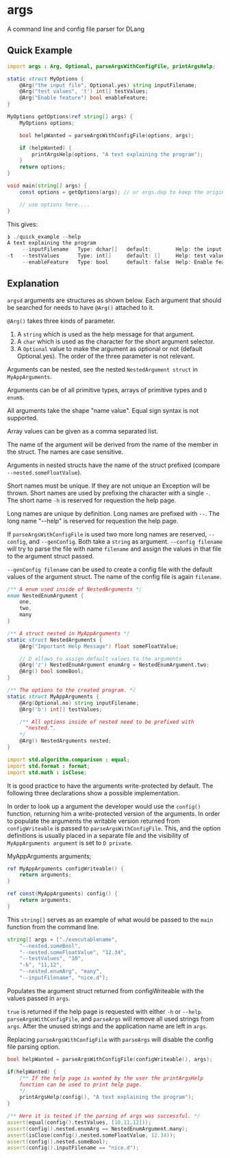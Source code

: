 # args

A command line and config file parser for DLang


## Quick Example
```d
import args : Arg, Optional, parseArgsWithConfigFile, printArgsHelp;

static struct MyOptions {
	@Arg("the input file", Optional.yes) string inputFilename;
	@Arg("test values", 't') int[] testValues;
	@Arg("Enable feature") bool enableFeature;
}

MyOptions getOptions(ref string[] args) {
	MyOptions options;

	bool helpWanted = parseArgsWithConfigFile(options, args);

	if (helpWanted) {
		printArgsHelp(options, "A text explaining the program");
	}
	return options;
}

void main(string[] args) {
	const options = getOptions(args); // or args.dup to keep the original args

	// use options here....
}
```

This gives:
```ps1
❯ ./quick_example --help
A text explaining the program
     --inputFilename   Type: dchar[]   default:        Help: the input file
-t   --testValues      Type: int[]     default: []     Help: test values
     --enableFeature   Type: bool      default: false  Help: Enable feature

```

## Explanation

`argsd` arguments are structures as shown below.
Each argument that should be searched for needs to have `@Arg()`
attached to it.

`@Arg()` takes three kinds of parameter.
1. A `string` which is used as the help message for that argument.
2. A `char` which is used as the character for the short argument
selector.
3. A `Optional` value to make the argument as optional or not (default
Optional.yes).
The order of the three parameter is not relevant.

Arguments can be nested, see the nested `NestedArgument struct` in
`MyAppArguments`.

Arguments can be of all primitive types, arrays of primitive types and `D
enum`s.

All arguments take the shape "name value". Equal sign syntax is not
supported.

Array values can be given as a comma separated list.

The name of the argument will be derived from the name of the member in
the struct. The names are case sensitive.

Arguments in nested structs have the name of the struct prefixed (compare
`--nested.someFloatValue`).

Short names must be unique. If they are not unique an Exception will be
thrown. Short names are used by prefixing the character with a single `-`.
The short name `-h` is reserved for requestion the help page.

Long names are unique by definition. Long names are prefixed with `--`.
The long name "--help" is reserved for requestion the help page.

If `parseArgsWithConfigFile` is used two more long names are reserved,
`--config`, and `--genConfig`. Both take a `string` as argument.
`--config filename` will try to parse the file with name `filename` and
assign the values in that file to the argument struct passed.

`--genConfig filename` can be used to create a config file with
the default values of the argument struct. The name of the config file is
again `filename`.


```d
/** A enum used inside of NestedArguments */
enum NestedEnumArgument {
	one,
	two,
	many
}

/** A struct nested in MyAppArguments */
static struct NestedArguments {
	@Arg("Important Help Message") float someFloatValue;

	// D allows to assign default values to the arguments
	@Arg('z') NestedEnumArgument enumArg = NestedEnumArgument.two;
	@Arg() bool someBool;
}

/** The options to the created program. */
static struct MyAppArguments {
	@Arg(Optional.no) string inputFilename;
	@Arg('b') int[] testValues;

	/** All options inside of nested need to be prefixed with
	  "nested.".
	*/
	@Arg() NestedArguments nested;
}

import std.algorithm.comparison : equal;
import std.format : format;
import std.math : isClose;
```

It is good practice to have the arguments write-protected by default.
The following three declarations show a possible implementation.

In order to look up a argument the developer would use the `config()`
function, returning him a write-protected version of the arguments.
In order to populate the arguments the writable version returned from
`configWriteable` is passed to `parseArgsWithConfigFile`.
This, and the option definitions is usually placed in a separate file and
the visibility of `MyAppArguments argument` is set to `D private`.

MyAppArguments arguments;

```d
ref MyAppArguments configWriteable() {
	return arguments;
}

ref const(MyAppArguments) config() {
	return arguments;
}
```

This `string[]` serves as an example of what would be passed to the
`main` function from the command line.

```d
string[] args = ["./executablename",
	"--nested.someBool",
	"--nested.someFloatValue", "12.34",
	"--testValues", "10",
	"-b", "11,12",
	"--nested.enumArg", "many",
	"--inputFilename", "nice.d"];
```

Populates the argument struct returned from configWriteable with the
values passed in `args`.

`true` is returned if the help page is requested with either `-h` or
`--help`.
`parseArgsWithConfigFile`, and `parseArgs` will remove all used
strings from `args`.
After the unused strings and the application name are left in `args`.

Replacing `parseArgsWithConfigFile` with `parseArgs` will disable
the config file parsing option.

```d
bool helpWanted = parseArgsWithConfigFile(configWriteable(), args);

if(helpWanted) {
	/** If the help page is wanted by the user the printArgsHelp
	function can be used to print help page.
	*/
	printArgsHelp(config(), "A text explaining the program");
}

/** Here it is tested if the parsing of args was successful. */
assert(equal(config().testValues, [10,11,12]));
assert(config().nested.enumArg == NestedEnumArgument.many);
assert(isClose(config().nested.someFloatValue, 12.34));
assert(config().nested.someBool);
assert(config().inputFilename == "nice.d");
```
